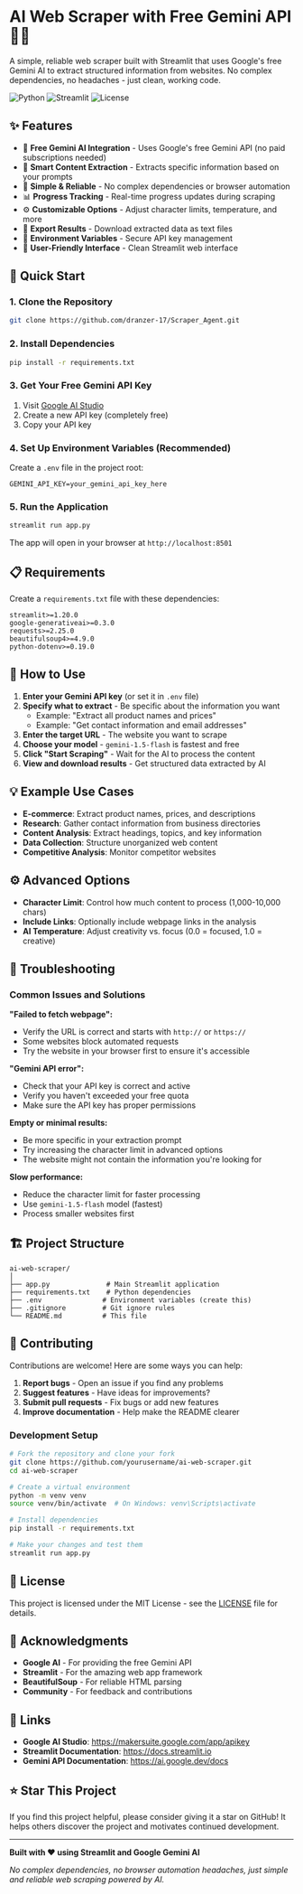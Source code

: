 # AI Web Scraper with Free Gemini API 🕵️‍♂️

A simple, reliable web scraper built with Streamlit that uses Google's free Gemini AI to extract structured information from websites. No complex dependencies, no headaches - just clean, working code.

![Python](https://img.shields.io/badge/python-v3.8+-blue.svg)
![Streamlit](https://img.shields.io/badge/streamlit-v1.20+-red.svg)
![License](https://img.shields.io/badge/license-MIT-green.svg)

## ✨ Features

- 🤖 **Free Gemini AI Integration** - Uses Google's free Gemini API (no paid subscriptions needed)
- 🎯 **Smart Content Extraction** - Extracts specific information based on your prompts
- 🚀 **Simple & Reliable** - No complex dependencies or browser automation
- 📊 **Progress Tracking** - Real-time progress updates during scraping
- ⚙️ **Customizable Options** - Adjust character limits, temperature, and more
- 💾 **Export Results** - Download extracted data as text files
- 🔐 **Environment Variables** - Secure API key management
- 🎨 **User-Friendly Interface** - Clean Streamlit web interface

## 🚀 Quick Start

### 1. Clone the Repository
```bash
git clone https://github.com/dranzer-17/Scraper_Agent.git
```

### 2. Install Dependencies
```bash
pip install -r requirements.txt
```

### 3. Get Your Free Gemini API Key
1. Visit [Google AI Studio](https://makersuite.google.com/app/apikey)
2. Create a new API key (completely free)
3. Copy your API key

### 4. Set Up Environment Variables (Recommended)
Create a `.env` file in the project root:
```env
GEMINI_API_KEY=your_gemini_api_key_here
```

### 5. Run the Application
```bash
streamlit run app.py
```

The app will open in your browser at `http://localhost:8501`

## 📋 Requirements

Create a `requirements.txt` file with these dependencies:
```
streamlit>=1.20.0
google-generativeai>=0.3.0
requests>=2.25.0
beautifulsoup4>=4.9.0
python-dotenv>=0.19.0
```

## 🎯 How to Use

1. **Enter your Gemini API key** (or set it in `.env` file)
2. **Specify what to extract** - Be specific about the information you want
   - Example: "Extract all product names and prices"
   - Example: "Get contact information and email addresses"
3. **Enter the target URL** - The website you want to scrape
4. **Choose your model** - `gemini-1.5-flash` is fastest and free
5. **Click "Start Scraping"** - Wait for the AI to process the content
6. **View and download results** - Get structured data extracted by AI

## 💡 Example Use Cases

- **E-commerce**: Extract product names, prices, and descriptions
- **Research**: Gather contact information from business directories
- **Content Analysis**: Extract headings, topics, and key information
- **Data Collection**: Structure unorganized web content
- **Competitive Analysis**: Monitor competitor websites

## ⚙️ Advanced Options

- **Character Limit**: Control how much content to process (1,000-10,000 chars)
- **Include Links**: Optionally include webpage links in the analysis
- **AI Temperature**: Adjust creativity vs. focus (0.0 = focused, 1.0 = creative)

## 🔧 Troubleshooting

### Common Issues and Solutions

**"Failed to fetch webpage":**
- Verify the URL is correct and starts with `http://` or `https://`
- Some websites block automated requests
- Try the website in your browser first to ensure it's accessible

**"Gemini API error":**
- Check that your API key is correct and active
- Verify you haven't exceeded your free quota
- Make sure the API key has proper permissions

**Empty or minimal results:**
- Be more specific in your extraction prompt
- Try increasing the character limit in advanced options
- The website might not contain the information you're looking for

**Slow performance:**
- Reduce the character limit for faster processing
- Use `gemini-1.5-flash` model (fastest)
- Process smaller websites first

## 🏗️ Project Structure

```
ai-web-scraper/
│
├── app.py              # Main Streamlit application
├── requirements.txt    # Python dependencies
├── .env               # Environment variables (create this)
├── .gitignore         # Git ignore rules
└── README.md          # This file
```

## 🤝 Contributing

Contributions are welcome! Here are some ways you can help:

1. **Report bugs** - Open an issue if you find any problems
2. **Suggest features** - Have ideas for improvements?
3. **Submit pull requests** - Fix bugs or add new features
4. **Improve documentation** - Help make the README clearer

### Development Setup
```bash
# Fork the repository and clone your fork
git clone https://github.com/yourusername/ai-web-scraper.git
cd ai-web-scraper

# Create a virtual environment
python -m venv venv
source venv/bin/activate  # On Windows: venv\Scripts\activate

# Install dependencies
pip install -r requirements.txt

# Make your changes and test them
streamlit run app.py
```

## 📄 License

This project is licensed under the MIT License - see the [LICENSE](LICENSE) file for details.

## 🙏 Acknowledgments

- **Google AI** - For providing the free Gemini API
- **Streamlit** - For the amazing web app framework
- **BeautifulSoup** - For reliable HTML parsing
- **Community** - For feedback and contributions

## 🔗 Links

- **Google AI Studio**: https://makersuite.google.com/app/apikey
- **Streamlit Documentation**: https://docs.streamlit.io
- **Gemini API Documentation**: https://ai.google.dev/docs

## ⭐ Star This Project

If you find this project helpful, please consider giving it a star on GitHub! It helps others discover the project and motivates continued development.

---

**Built with ❤️ using Streamlit and Google Gemini AI**

*No complex dependencies, no browser automation headaches, just simple and reliable web scraping powered by AI.*